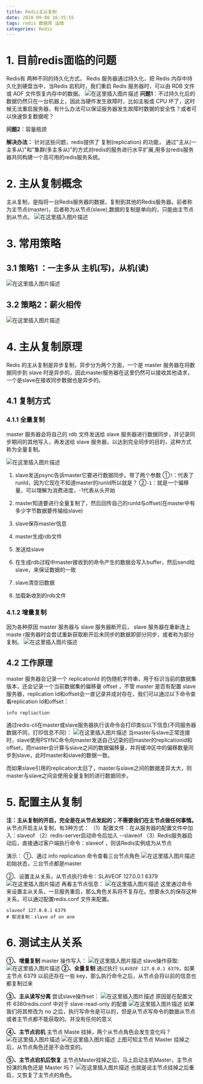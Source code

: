 ```yaml
---
title: Redis主从复制
date: 2020-09-08 16:35:55
tags: redis 数据库 运维
categories: Redis
---
```


#  1. 目前redis面临的问题
Redis有 两种不同的持久化方式， Redis 服务器通过持久化，把 Redis 内存中持久化到硬盘当中，当Redis 宕机时，我们重启 Redis 服务器时，可以由 RDB 文件或 AOF 文件恢复内存中的数据。
![在这里插入图片描述](https://img-blog.csdnimg.cn/c86c3ca15b084ac498d5c3952d1cdaf8.png)
**问题1**：不过持久化后的数据仍然只在一台机器上，因此当硬件发生故障时，比如主板或 CPU 坏了，这时候无法重启服务器，有什么办法可以保证服务器发生故障时数据的安全性？或者可以快速恢复数据呢？

**问题2**：容量瓶颈


**解决办法：**
针对这些问题，redis提供了 复制(replication) 的功能， 通过"主从(一主多从)"和"集群(多主多从)"的方式对redis的服务进行水平扩展,用多台redis服务器共同构建一个高可用的redis服务系统。


# 2. 主从复制概念
主从复制，是指将一台Redis服务器的数据，复制到其他的Redis服务器。前者称为主节点(master)，后者称为从节点(slave),数据的复制是单向的，只能由主节点到从节点。
![在这里插入图片描述](https://img-blog.csdnimg.cn/4d6a22f9fcb84ebc8fa24ce86129962f.png?x-oss-process=image/watermark,type_d3F5LXplbmhlaQ,shadow_50,text_Q1NETiBAZkZlZS1vcHM=,size_19,color_FFFFFF,t_70,g_se,x_16)

# 3. 常用策略
## 3.1 策略1 ：一主多从 主机(写)，从机(读)
![在这里插入图片描述](https://img-blog.csdnimg.cn/0c70e0c5a0694969bb4e13e681306904.png?x-oss-process=image/watermark,type_d3F5LXplbmhlaQ,shadow_50,text_Q1NETiBAZkZlZS1vcHM=,size_20,color_FFFFFF,t_70,g_se,x_16)
## 3.2 策略2：薪火相传
![在这里插入图片描述](https://img-blog.csdnimg.cn/602489cd7d6b429bacbcc25fcb7eb696.png?x-oss-process=image/watermark,type_d3F5LXplbmhlaQ,shadow_50,text_Q1NETiBAZkZlZS1vcHM=,size_20,color_FFFFFF,t_70,g_se,x_16)

# 4. 主从复制原理
Redis 的主从复制是异步复制，异步分为两个方面，一个是 master 服务器在将数据同步到 slave 时是异步的，因此master服务器在这里仍然可以接收其他请求，一个是slave在接收同步数据也是异步的。

## 4.1 复制方式
### 4.1.1 全量复制
master 服务器会将自己的 rdb 文件发送给 slave 服务器进行数据同步，并记录同步期间的其他写入，再发送给 slave 服务器，以达到完全同步的目的，这种方式称为全量复制。

![在这里插入图片描述](https://img-blog.csdnimg.cn/fc12faf5027c4a92867c4cbb9dca46c0.png?x-oss-process=image/watermark,type_d3F5LXplbmhlaQ,shadow_50,text_Q1NETiBAZkZlZS1vcHM=,size_20,color_FFFFFF,t_70,g_se,x_16)
1. slave发送psync告诉master它要进行数据同步。带了两个参数
  ①`?`：代表了runId，因为它现在不知道master的runId所以就是？
  ②`-1`：就是一个偏移量，可以理解为消费进度，-1代表从头开始

2. master知道要进行全量复制了，然后回传自己的runId与offset(在master中有多少字节数据要传输给slave)
3. slave保存master信息
4. master生成rdb文件
5. 发送给slave
6. 在生成rdb过程中master接收到的命令产生的数据会写入buffer，然后send给slave，来保证数据的一致
7. slave清空旧数据
8. 加载新收到的rdb文件


### 4.1.2 增量复制
 因为各种原因 master 服务器与 slave 服务器断开后， slave 服务器在重新连上 maste r服务器时会尝试重新获取断开后未同步的数据即部分同步，或者称为部分复制。
 ![在这里插入图片描述](https://img-blog.csdnimg.cn/d3c641bc01ea4643bd3294ab3b1706e0.png?x-oss-process=image/watermark,type_d3F5LXplbmhlaQ,shadow_50,text_Q1NETiBAZkZlZS1vcHM=,size_20,color_FFFFFF,t_70,g_se,x_16)

## 4.2 工作原理
master 服务器会记录一个 replicationId 的伪随机字符串，用于标识当前的数据集版本，还会记录一个当前数据集的偏移量 offset ，不管 master 是否有配置 slave 服务器，replication Id和offset会一直记录并成对存在，我们可以通过以下命令查看replication Id和offset：
```shell
info repliaction
```
通过redis-cli在master或slave服务器执行该命令会打印类似以下信息(不同服务器数据不同，打印信息不同)：
![在这里插入图片描述](https://img-blog.csdnimg.cn/0b5d1e86dd464daf8d305c40b7d222cb.png)
当master与slave正常连接时，slave使用PSYNC命令向master发送自己记录的旧master的replicationid和offset，而master会计算与slave之间的数据偏移量，并将缓冲区中的偏移数量同步到slave，此时master和slave的数据一致。

而如果slave引用的replication太旧了，master与slave之间的数据差异太大，则master与slave之间会使用全量复制的进行数据同步。



# 5. 配置主从复制
**注：主从复制的开启，完全是在从节点发起的；不需要我们在主节点做任何事情。**
从节点开启主从复制，有3种方式：
（1）配置文件：在从服务器的配置文件中加入：slaveof
（2）redis-server启动命令后加入 --slaveof
（3）Redis服务器启动后，直接通过客户端执行命令：slaveof ，则该Redis实例成为从节点


演示：
①、通过 info replication 命令查看三台节点角色
![在这里插入图片描述](https://img-blog.csdnimg.cn/53e463bb7c344d6d843f3aa3a81ab227.png)
初始状态，三台节点都是master


②、设置主从关系，从节点执行命令：SLAVEOF 127.0.0.1 6379
![在这里插入图片描述](https://img-blog.csdnimg.cn/2b504e2d012041e998f163f67bea9098.png)
再看主节点信息：
![在这里插入图片描述](https://img-blog.csdnimg.cn/40d69088a1394c4fadfc5f392d30ecb0.png)
这里通过命令来设置主从关系，一旦服务重启，那么角色关系将不复存在。想要永久的保存这种关系，可以通过配置redis.conf 文件来配置。
```shell
slaveof 127.0.0.1 6379
# 取消复制：slave of on one
```

# 6. 测试主从关系
**①、增量复制**
master 操作写入：
![在这里插入图片描述](https://img-blog.csdnimg.cn/bf7a8ae2a68041109971e0ac70d9bb37.png)
slave操作获取:
![在这里插入图片描述](https://img-blog.csdnimg.cn/f1c7760a662d4f9bb32acce84e321d12.png)
**②、全量复制**
通过执行 `SLAVEOF 127.0.0.1 6379`，如果主节点 6379 以前还存在一些 key，那么执行命令之后，从节点会将以前的信息也都复制过来

**③、主从读写分离**
尝试slave操作set：
![在这里插入图片描述](https://img-blog.csdnimg.cn/c03061ef7e9040fc8fa542b3f612204e.png)
原因是在配置文件 6380redis.conf 中对于 slave-read-only 的配置
![在这里插入图片描述](https://img-blog.csdnimg.cn/e75f8b167fc54d03b41e6d6d2673aee8.png)
如果我们将其修改为 no 之后，执行写命令是可以的，但是从节点写命令的数据从节点或者主节点都不能获取的。并没有任何的意义

**④、主节点宕机**
主节点 Maste 挂掉，两个从节点角色会发生变化吗？
![在这里插入图片描述](https://img-blog.csdnimg.cn/280cd8b250714939a53e03ebdc76cf65.png)
![在这里插入图片描述](https://img-blog.csdnimg.cn/84f888b5695c415789f56e70d6edb88f.png)
上图可知主节点 Master 挂掉之后，从节点角色还是不会改变的。


**⑤、主节点宕机后恢复**
主节点Master挂掉之后，马上启动主机Master，主节点扮演的角色还是 Master 吗？
![在这里插入图片描述](https://img-blog.csdnimg.cn/d87c9f16303547dc82fdd484c6b7235c.png)
也就是说主节点挂掉之后重启，又恢复了主节点的角色。


